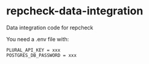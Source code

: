 # repcheck-data-integration
Data integration code for repcheck


You need a .env file with:

```.env
PLURAL_API_KEY = xxx
POSTGRES_DB_PASSWORD = xxx
```